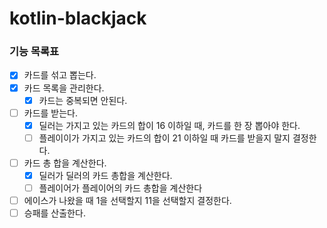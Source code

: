 # kotlin-blackjack

### 기능 목록표

- [x] 카드를 섞고 뽑는다.
- [x] 카드 목록을 관리한다.
  - [x] 카드는 중복되면 안된다.
- [ ] 카드를 받는다.
  - [x] 딜러는 가지고 있는 카드의 합이 16 이하일 때, 카드를 한 장 뽑아야 한다.
  - [ ] 플레이이가 가지고 있는 카드의 합이 21 이하일 때 카드를 받을지 말지 결정한다.
- [ ] 카드 총 합을 계산한다.
  - [x] 딜러가 딜러의 카드 총합을 계산한다.
  - [ ] 플레이어가 플레이어의 카드 총합을 계산한다
- [ ] 에이스가 나왔을 때 1을 선택할지 11을 선택할지 결정한다.
- [ ] 승패를 산출한다.
